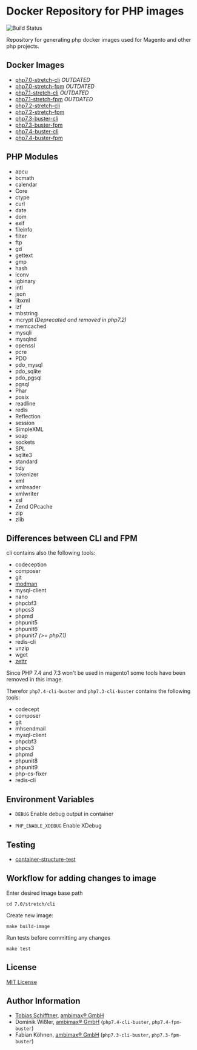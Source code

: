# Docker Repository for PHP images

![Build Status](https://github.com/ambimax/docker-php/workflows/.github/workflows/default.yml/badge.svg?branch=master)

Repository for generating php docker images used for Magento and other php projects.

## Docker Images

 - [php7.0-stretch-cli](https://hub.docker.com/r/ambimax/php7.0-cli-stretch/) *OUTDATED*
 - [php7.0-stretch-fpm](https://hub.docker.com/r/ambimax/php7.0-fpm-stretch/) *OUTDATED*
 - [php7.1-stretch-cli](https://hub.docker.com/r/ambimax/php7.1-cli-stretch/) *OUTDATED*
 - [php7.1-stretch-fpm](https://hub.docker.com/r/ambimax/php7.1-fpm-stretch/) *OUTDATED*
 - [php7.2-stretch-cli](https://hub.docker.com/r/ambimax/php7.2-cli-stretch/)
 - [php7.2-stretch-fpm](https://hub.docker.com/r/ambimax/php7.2-fpm-stretch/)
 - [php7.3-buster-cli](https://hub.docker.com/r/ambimax/php7.3-fpm-buster/)
 - [php7.3-buster-fpm](https://hub.docker.com/r/ambimax/php7.3-cli-buster/) 
 - [php7.4-buster-cli](https://hub.docker.com/r/ambimax/php7.4-fpm-buster/)
 - [php7.4-buster-fpm](https://hub.docker.com/r/ambimax/php7.4-cli-buster/)

## PHP Modules

 - apcu
 - bcmath
 - calendar
 - Core
 - ctype
 - curl
 - date
 - dom
 - exif
 - fileinfo
 - filter
 - ftp
 - gd
 - gettext
 - gmp
 - hash
 - iconv
 - igbinary
 - intl
 - json
 - libxml
 - lzf
 - mbstring
 - mcrypt _(Deprecated and removed in php7.2)_
 - memcached
 - mysqli
 - mysqlnd
 - openssl
 - pcre
 - PDO
 - pdo_mysql
 - pdo_sqlite
 - pdo_pgsql
 - pgsql
 - Phar
 - posix
 - readline
 - redis
 - Reflection
 - session
 - SimpleXML
 - soap
 - sockets
 - SPL
 - sqlite3
 - standard
 - tidy
 - tokenizer
 - xml
 - xmlreader
 - xmlwriter
 - xsl
 - Zend OPcache
 - zip
 - zlib

## Differences between CLI and FPM

cli contains also the following tools:

 - codeception
 - composer
 - git
 - [modman](https://github.com/colinmollenhour/modman)
 - mysql-client
 - nano
 - phpcbf3
 - phpcs3
 - phpmd
 - phpunit5
 - phpunit6
 - phpunit7 _(>= php7.1)_
 - redis-cli
 - unzip
 - wget
 - [zettr](https://github.com/AOEpeople/zettr)

 Since PHP 7.4 and 7.3 won't be used in magento1 some tools have been removed in this image.

 Therefor `php7.4-cli-buster` and `php7.3-cli-buster` contains the following tools:
 * codecept
 * composer
 * git
 * mhsendmail
 * mysql-client
 * phpcbf3
 * phpcs3
 * phpmd
 * phpunit8
 * phpunit9
 * php-cs-fixer
 * redis-cli


## Environment Variables

- `DEBUG` 
   Enable debug output in container
   
- `PHP_ENABLE_XDEBUG` 
   Enable XDebug

## Testing

 - [container-structure-test](https://github.com/GoogleContainerTools/container-structure-test)

## Workflow for adding changes to image

 Enter desired image base path
 
 ```
 cd 7.0/stretch/cli
 ```

 Create new image:
 
 ```
 make build-image
 ```
 Run tests before committing any changes
 
 ``` 
 make test
 ```
 
## License

[MIT License](http://choosealicense.com/licenses/mit/)

## Author Information

 - [Tobias Schifftner](https://twitter.com/tschifftner), [ambimax® GmbH](https://www.ambimax.de)
 - Dominik Wißler, [ambimax® GmbH](https://www.ambimax.de) (`php7.4-cli-buster`, `php7.4-fpm-buster`) 
 - Fabian Köhnen, [ambimax® GmbH](https://www.ambimax.de) (`php7.3-cli-buster`, `php7.3-fpm-buster`)
 
